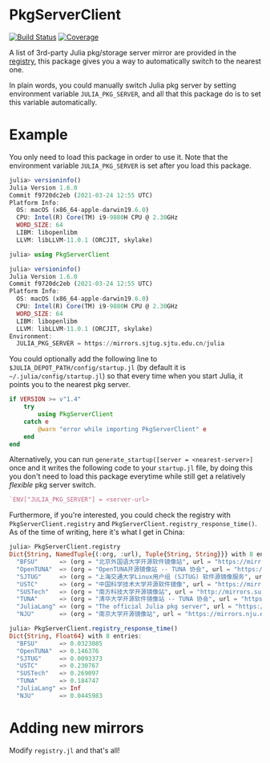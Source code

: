 # PkgServerClient

[![Build Status](https://github.com/johnnychen94/PkgServerClient.jl/workflows/CI/badge.svg)](https://github.com/johnnychen94/PkgServerClient.jl/actions)
[![Coverage](https://codecov.io/gh/johnnychen94/PkgServerClient.jl/branch/master/graph/badge.svg)](https://codecov.io/gh/johnnychen94/PkgServerClient.jl)

A list of 3rd-party Julia pkg/storage server mirror are provided in the [registry](src/registry.jl),
this package gives you a way to automatically switch to the nearest one.

In plain words, you could manually switch Julia pkg server by setting environment variable
`JULIA_PKG_SERVER`, and all that this package do is to set this variable automatically.

# Example

You only need to load this package in order to use it. Note that the environment variable `JULIA_PKG_SERVER`
is set after you load this package.

```julia
julia> versioninfo()
Julia Version 1.6.0
Commit f9720dc2eb (2021-03-24 12:55 UTC)
Platform Info:
  OS: macOS (x86_64-apple-darwin19.6.0)
  CPU: Intel(R) Core(TM) i9-9880H CPU @ 2.30GHz
  WORD_SIZE: 64
  LIBM: libopenlibm
  LLVM: libLLVM-11.0.1 (ORCJIT, skylake)

julia> using PkgServerClient

julia> versioninfo()
Julia Version 1.6.0
Commit f9720dc2eb (2021-03-24 12:55 UTC)
Platform Info:
  OS: macOS (x86_64-apple-darwin19.6.0)
  CPU: Intel(R) Core(TM) i9-9880H CPU @ 2.30GHz
  WORD_SIZE: 64
  LIBM: libopenlibm
  LLVM: libLLVM-11.0.1 (ORCJIT, skylake)
Environment:
  JULIA_PKG_SERVER = https://mirrors.sjtug.sjtu.edu.cn/julia
```

You could optionally add the following line to `$JULIA_DEPOT_PATH/config/startup.jl` (by default it
is `~/.julia/config/startup.jl`) so that every time when you start Julia, it points you to the
nearest pkg server.

```julia
if VERSION >= v"1.4"
    try
        using PkgServerClient
    catch e
        @warn "error while importing PkgServerClient" e
    end
end
```

Alternatively, you can run `generate_startup([server = <nearest-server>]` once and it writes the
following code to your `startup.jl` file, by doing this you don't need to load this package
everytime while still get a relatively _flexible_ pkg server switch.

```julia
`ENV["JULIA_PKG_SERVER"] = <server-url>
```

Furthermore, if you're interested, you could check the registry with `PkgServerClient.registry` and
`PkgServerClient.registry_response_time()`. As of the time of writing, here it's what I get in China:


```julia
julia> PkgServerClient.registry
Dict{String, NamedTuple{(:org, :url), Tuple{String, String}}} with 8 entries:
  "BFSU"      => (org = "北京外国语大学开源软件镜像站", url = "https://mirrors.bfsu.edu.cn/julia")
  "OpenTUNA"  => (org = "OpenTUNA开源镜像站 -- TUNA 协会", url = "https://opentuna.cn/julia")
  "SJTUG"     => (org = "上海交通大学Linux用户组 (SJTUG) 软件源镜像服务", url = "https://mirrors.sjtug.sjtu.edu.cn/julia")
  "USTC"      => (org = "中国科学技术大学开源软件镜像", url = "https://mirrors.ustc.edu.cn/julia")
  "SUSTech"   => (org = "南方科技大学开源镜像站", url = "http://mirrors.sustech.edu.cn/julia")
  "TUNA"      => (org = "清华大学开源软件镜像站 -- TUNA 协会", url = "https://mirrors.tuna.tsinghua.edu.cn/julia")
  "JuliaLang" => (org = "The official Julia pkg server", url = "https://pkg.julialang.org")
  "NJU"       => (org = "南京大学开源镜像站", url = "https://mirrors.nju.edu.cn/julia")

julia> PkgServerClient.registry_response_time()
Dict{String, Float64} with 8 entries:
  "BFSU"      => 0.0323085
  "OpenTUNA"  => 0.146376
  "SJTUG"     => 0.0093373
  "USTC"      => 0.230767
  "SUSTech"   => 0.269097
  "TUNA"      => 0.184747
  "JuliaLang" => Inf
  "NJU"       => 0.0445983
```

# Adding new mirrors

Modify `registry.jl` and that's all!
